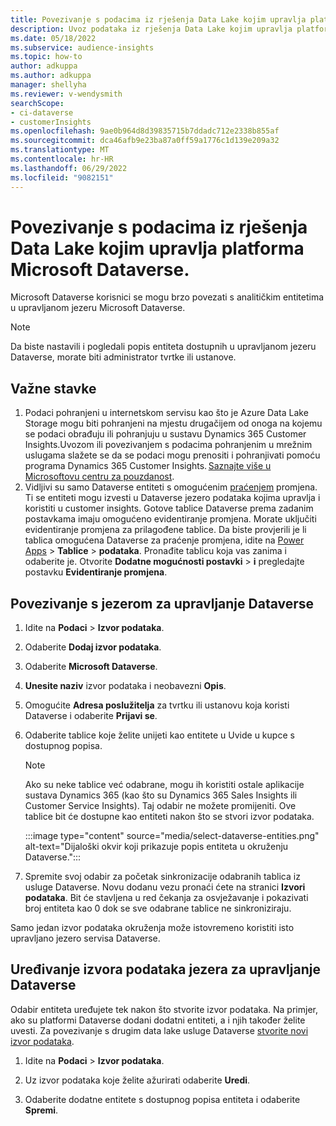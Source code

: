 ```yaml
---
title: Povezivanje s podacima iz rješenja Data Lake kojim upravlja platforma Microsoft Dataverse.
description: Uvoz podataka iz rješenja Data Lake kojim upravlja platforma Microsoft Dataverse.
ms.date: 05/18/2022
ms.subservice: audience-insights
ms.topic: how-to
author: adkuppa
ms.author: adkuppa
manager: shellyha
ms.reviewer: v-wendysmith
searchScope:
- ci-dataverse
- customerInsights
ms.openlocfilehash: 9ae0b964d8d39835715b7ddadc712e2338b855af
ms.sourcegitcommit: dca46afb9e23ba87a0ff59a1776c1d139e209a32
ms.translationtype: MT
ms.contentlocale: hr-HR
ms.lasthandoff: 06/29/2022
ms.locfileid: "9082151"
---
```

# <a name="connect-to-data-in-a-microsoft-dataverse-managed-data-lake"></a>Povezivanje s podacima iz rješenja Data Lake kojim upravlja platforma Microsoft Dataverse.

Microsoft Dataverse korisnici se mogu brzo povezati s analitičkim entitetima u upravljanom jezeru Microsoft Dataverse.

> [!NOTE]
> Da biste nastavili i pogledali popis entiteta dostupnih u upravljanom jezeru Dataverse, morate biti administrator tvrtke ili ustanove.

## <a name="important-considerations"></a>Važne stavke

1. Podaci pohranjeni u internetskom servisu kao što je Azure Data Lake Storage mogu biti pohranjeni na mjestu drugačijem od onoga na kojemu se podaci obrađuju ili pohranjuju u sustavu Dynamics 365 Customer Insights.Uvozom ili povezivanjem s podacima pohranjenim u mrežnim uslugama slažete se da se podaci mogu prenositi i pohranjivati pomoću programa Dynamics 365 Customer Insights. [Saznajte više u Microsoftovu centru za pouzdanost](https://www.microsoft.com/trust-center).
2. Vidljivi su samo Dataverse entiteti s omogućenim [praćenjem](/power-platform/admin/enable-change-tracking-control-data-synchronization) promjena. Ti se entiteti mogu izvesti u Dataverse jezero podataka kojima upravlja i koristiti u customer insights. Gotove tablice Dataverse prema zadanim postavkama imaju omogućeno evidentiranje promjena. Morate uključiti evidentiranje promjena za prilagođene tablice. Da biste provjerili je li tablica omogućena Dataverse za praćenje promjena, idite na [Power Apps](https://make.powerapps.com) > **Tablice** > **podataka**. Pronađite tablicu koja vas zanima i odaberite je. Otvorite **Dodatne mogućnosti postavki** > **i** pregledajte postavku **Evidentiranje promjena**.

## <a name="connect-to-a-dataverse-managed-lake"></a>Povezivanje s jezerom za upravljanje Dataverse

1. Idite na **Podaci** > **Izvor podataka**.

1. Odaberite **Dodaj izvor podataka**.

1. Odaberite **Microsoft Dataverse**.

1. **Unesite naziv** izvor podataka i neobavezni **Opis**.

1. Omogućite **Adresa poslužitelja** za tvrtku ili ustanovu koja koristi Dataverse i odaberite **Prijavi se**.

1. Odaberite tablice koje želite unijeti kao entitete u Uvide u kupce s dostupnog popisa.

   > [!NOTE]
   > Ako su neke tablice već odabrane, mogu ih koristiti ostale aplikacije sustava Dynamics 365 (kao što su Dynamics 365 Sales Insights ili Customer Service Insights). Taj odabir ne možete promijeniti. Ove tablice bit će dostupne kao entiteti nakon što se stvori izvor podataka.

    :::image type="content" source="media/select-dataverse-entities.png" alt-text="Dijaloški okvir koji prikazuje popis entiteta u okruženju Dataverse.":::

1. Spremite svoj odabir za početak sinkronizacije odabranih tablica iz usluge Dataverse. Novu dodanu vezu pronaći ćete na stranici **Izvori podataka**. Bit će stavljena u red čekanja za osvježavanje i pokazivati broj entiteta kao 0 dok se sve odabrane tablice ne sinkroniziraju.

Samo jedan izvor podataka okruženja može istovremeno koristiti isto upravljano jezero servisa Dataverse.

## <a name="edit-a-dataverse-managed-lake-data-source"></a>Uređivanje izvora podataka jezera za upravljanje Dataverse

Odabir entiteta uređujete tek nakon što stvorite izvor podataka. Na primjer, ako su platformi Dataverse dodani dodatni entiteti, a i njih također želite uvesti.
Za povezivanje s drugim data lake usluge Dataverse [stvorite novi izvor podataka](#connect-to-a-dataverse-managed-lake).

1. Idite na **Podaci** > **Izvor podataka**.

1. Uz izvor podataka koje želite ažurirati odaberite **Uredi**.

1. Odaberite dodatne entitete s dostupnog popisa entiteta i odaberite **Spremi**.
